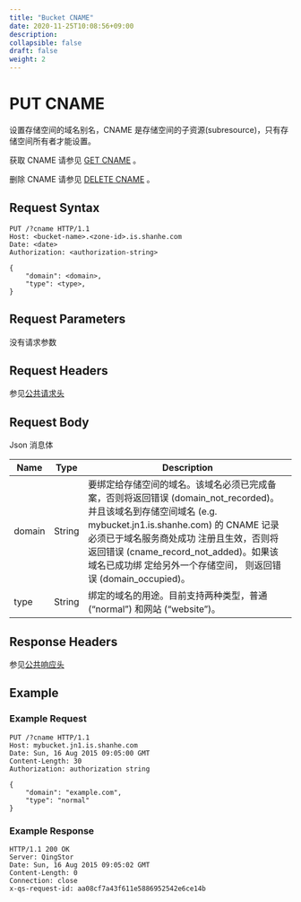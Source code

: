 ```yaml
---
title: "Bucket CNAME"
date: 2020-11-25T10:08:56+09:00
description:
collapsible: false
draft: false
weight: 2
---
```


# PUT CNAME

设置存储空间的域名别名，CNAME 是存储空间的子资源(subresource)，只有存储空间所有者才能设置。

获取 CNAME 请参见 [GET CNAME](../get_cname) 。

删除 CNAME 请参见 [DELETE CNAME](../delete_cname) 。

## Request Syntax

```http
PUT /?cname HTTP/1.1
Host: <bucket-name>.<zone-id>.is.shanhe.com
Date: <date>
Authorization: <authorization-string>

{
    "domain": <domain>,
    "type": <type>,
}
```

## Request Parameters

没有请求参数

## Request Headers

参见[公共请求头](../../../common_header/#请求头字段-request-header)

## Request Body

Json 消息体

| Name | Type | Description |
| --- | --- | --- |
| domain | String | 要绑定给存储空间的域名。该域名必须已完成备案，否则将返回错误 (domain_not_recorded)。并且该域名到存储空间域名 (e.g. mybucket.jn1.is.shanhe.com) 的 CNAME 记录必须已于域名服务商处成功 注册且生效，否则将返回错误 (cname_record_not_added)。如果该域名已成功绑 定给另外一个存储空间， 则返回错误 (domain_occupied)。 |
| type | String | 绑定的域名的用途。目前支持两种类型，普通 (“normal”) 和网站 (“website”)。 |

## Response Headers

参见[公共响应头](../../../common_header/#响应头字段-request-header)

## Example

### Example Request

```http
PUT /?cname HTTP/1.1
Host: mybucket.jn1.is.shanhe.com
Date: Sun, 16 Aug 2015 09:05:00 GMT
Content-Length: 30
Authorization: authorization string

{
    "domain": "example.com",
    "type": "normal"
}
```

### Example Response

```http
HTTP/1.1 200 OK
Server: QingStor
Date: Sun, 16 Aug 2015 09:05:02 GMT
Content-Length: 0
Connection: close
x-qs-request-id: aa08cf7a43f611e5886952542e6ce14b
```
